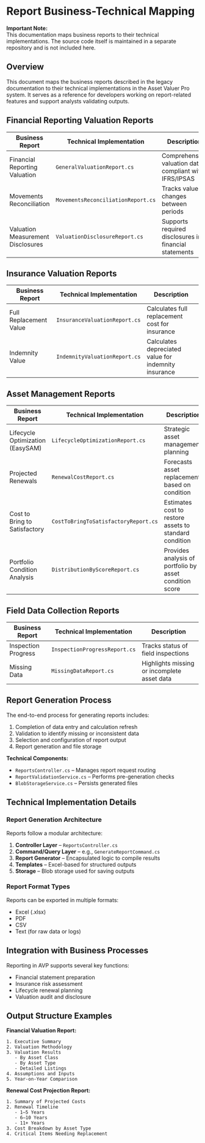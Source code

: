 
# Report Business-Technical Mapping

**Important Note:**  
This documentation maps business reports to their technical implementations. The source code itself is maintained in a separate repository and is not included here.

## Overview

This document maps the business reports described in the legacy documentation to their technical implementations in the Asset Valuer Pro system. It serves as a reference for developers working on report-related features and support analysts validating outputs.

## Financial Reporting Valuation Reports

| Business Report                 | Technical Implementation         | Description                                                          |
|--------------------------------|----------------------------------|----------------------------------------------------------------------|
| Financial Reporting Valuation  | `GeneralValuationReport.cs`      | Comprehensive valuation data compliant with IFRS/IPSAS               |
| Movements Reconciliation       | `MovementsReconciliationReport.cs`| Tracks value changes between periods                                |
| Valuation Measurement Disclosures | `ValuationDisclosureReport.cs` | Supports required disclosures in financial statements                |

## Insurance Valuation Reports

| Business Report        | Technical Implementation        | Description                                                  |
|------------------------|---------------------------------|--------------------------------------------------------------|
| Full Replacement Value | `InsuranceValuationReport.cs`   | Calculates full replacement cost for insurance               |
| Indemnity Value        | `IndemnityValuationReport.cs`   | Calculates depreciated value for indemnity insurance         |

## Asset Management Reports

| Business Report                 | Technical Implementation            | Description                                                          |
|--------------------------------|-------------------------------------|----------------------------------------------------------------------|
| Lifecycle Optimization (EasySAM)| `LifecycleOptimizationReport.cs`   | Strategic asset management planning                                  |
| Projected Renewals             | `RenewalCostReport.cs`              | Forecasts asset replacements based on condition                      |
| Cost to Bring to Satisfactory  | `CostToBringToSatisfactoryReport.cs`| Estimates cost to restore assets to standard condition               |
| Portfolio Condition Analysis   | `DistributionByScoreReport.cs`      | Provides analysis of portfolio by asset condition score              |

## Field Data Collection Reports

| Business Report     | Technical Implementation       | Description                                           |
|---------------------|--------------------------------|-------------------------------------------------------|
| Inspection Progress | `InspectionProgressReport.cs`  | Tracks status of field inspections                   |
| Missing Data        | `MissingDataReport.cs`         | Highlights missing or incomplete asset data          |

## Report Generation Process

The end-to-end process for generating reports includes:

1. Completion of data entry and calculation refresh
2. Validation to identify missing or inconsistent data
3. Selection and configuration of report output
4. Report generation and file storage

**Technical Components:**
- `ReportsController.cs` – Manages report request routing
- `ReportValidationService.cs` – Performs pre-generation checks
- `BlobStorageService.cs` – Persists generated files

## Technical Implementation Details

### Report Generation Architecture

Reports follow a modular architecture:

1. **Controller Layer** – `ReportsController.cs`
2. **Command/Query Layer** – e.g., `GenerateReportCommand.cs`
3. **Report Generator** – Encapsulated logic to compile results
4. **Templates** – Excel-based for structured outputs
5. **Storage** – Blob storage used for saving outputs

### Report Format Types

Reports can be exported in multiple formats:
- Excel (.xlsx)
- PDF
- CSV
- Text (for raw data or logs)

## Integration with Business Processes

Reporting in AVP supports several key functions:
- Financial statement preparation
- Insurance risk assessment
- Lifecycle renewal planning
- Valuation audit and disclosure

## Output Structure Examples

**Financial Valuation Report:**
```
1. Executive Summary
2. Valuation Methodology
3. Valuation Results
   - By Asset Class
   - By Asset Type
   - Detailed Listings
4. Assumptions and Inputs
5. Year-on-Year Comparison
```

**Renewal Cost Projection Report:**
```
1. Summary of Projected Costs
2. Renewal Timeline
   - 1–5 Years
   - 6–10 Years
   - 11+ Years
3. Cost Breakdown by Asset Type
4. Critical Items Needing Replacement
```
